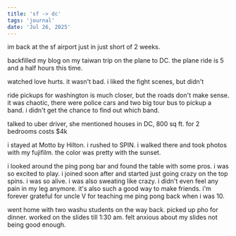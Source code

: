 ```yaml
---
title: 'sf -> dc'
tags: 'journal'
date: 'Jul 26, 2025'
---
```


im back at the sf airport just in just short of 2 weeks.

backfilled my blog on my taiwan trip on the plane to DC. the plane ride is 5 and a half hours this time.

watched love hurts. it wasn't bad. i liked the fight scenes, but didn't

ride pickups for washington is much closer, but the roads don't make sense. it was chaotic, there were police cars and two big tour bus to pickup a band. i didn't get the chance to find out which band.

talked to uber driver, she mentioned houses in DC, 800 sq ft. for 2 bedrooms costs $4k

i stayed at Motto by Hilton. i rushed to SPIN. i walked there and took photos with my fujifilm. the color was pretty with the sunset.

i looked around the ping pong bar and found the table with some pros. i was so excited to play. i joined soon after and started just going crazy on the top spins. i was so alive. i was also sweating like crazy. i didn't even feel any pain in my leg anymore. it's also such a good way to make friends. i'm forever grateful for uncle V for teaching me ping pong back when i was 10.

went home with two washu students on the way back. picked up pho for dinner. worked on the slides till 1:30 am. felt anxious about my slides not being good enough.
